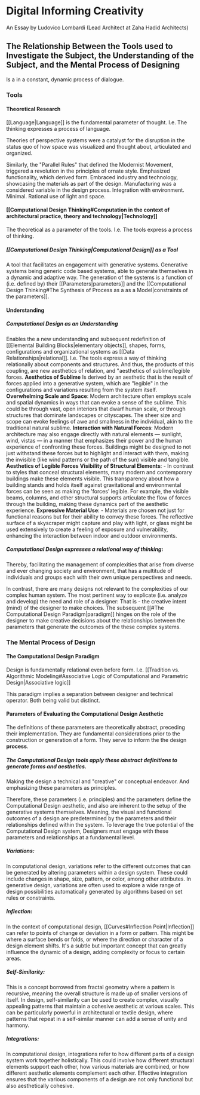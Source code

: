 # Digital Informing Creativity
An Essay by Ludovico Lombardi
(Lead Architect at Zaha Hadid Architects)

## The Relationship Between the Tools used to Investigate the Subject, the Understanding of the Subject, and the Mental Process of Designing
Is a in a constant, dynamic process of dialogue.
### Tools
#### Theoretical Research
[[Language|Language]] is the fundamental parameter of thought.
	I.e. The thinking expresses a process of language. 
	
Theories of perspective systems were a catalyst for the disruption in the status quo of how space was visualized and thought about, articulated and organized.

Similarly, the "Parallel Rules" that defined the Modernist Movement, triggered a revolution in the principles of ornate style. 
	Emphasized functionality, which derived form. 
	Embraced industry and technology, showcasing the materials as part of the design. 
	Manufacturing was a considered variable in the design process.
	Integration with environment. 
	Minimal.
	Rational use of light and space.
#### [[Computational Design Thinking#Computation in the context of architectural practice, theory and technology|Technology]]
The theoretical as a parameter of the tools. 
	I.e. The tools express a process of thinking. 
##### [[Computational Design Thinking|Computational Design]] as a Tool
A tool that facilitates an engagement with generative systems.
	Generative systems being generic code based systems, able to generate themselves in a dynamic and adaptive way.
		The generation of the systems is a function of (i.e. defined by) their [[Parameters|parameters]] and the [[Computational Design Thinking#The Synthesis of Process as a as a Model|constraints of the parameters]].

#### Understanding
##### Computational Design as an Understanding
Enables the a new understanding and subsequent redefinition of [[Elemental Building Blocks|elementary objects]], shapes, forms, configurations and organizational systems as [[Data Relationships|relational]].
	I.e. The tools express a way of thinking relationally about components and structures. 
		And thus, the products of this coupling, are new aesthetics of relation, and "aesthetics of sublime/legible forces.
		  **Aesthetics of Sublime**
			  Is derived by an aesthetic that is the result of forces applied into a generative system, which are "legible" in the configurations and variations resulting from the system itself.
			  **Overwhelming Scale and Space**: 
				  Modern architecture often employs scale and spatial dynamics in ways that can evoke a sense of the sublime. This could be through vast, open interiors that dwarf human scale, or through structures that dominate landscapes or cityscapes. The sheer size and scope can evoke feelings of awe and smallness in the individual, akin to the traditional natural sublime.
			  **Interaction with Natural Forces**: 
				  Modern architecture may also engage directly with natural elements — sunlight, wind, vistas — in a manner that emphasizes their power and the human experience of confronting these forces. Buildings might be designed to not just withstand these forces but to highlight and interact with them, making the invisible (like wind patterns or the path of the sun) visible and tangible.
		**Aesthetics of Legible Forces**
			**Visibility of Structural Elements**: 
				- In contrast to styles that conceal structural elements, many modern and contemporary buildings make these elements visible. This transparency about how a building stands and holds itself against gravitational and environmental forces can be seen as making the 'forces' legible. For example, the visible beams, columns, and other structural supports articulate the flow of forces through the building, making these dynamics part of the aesthetic experience.
			**Expressive Material Use**:
				- Materials are chosen not just for functional reasons but for their ability to convey these forces. The reflective surface of a skyscraper might capture and play with light, or glass might be used extensively to create a feeling of exposure and vulnerability, enhancing the interaction between indoor and outdoor environments.

##### Computational Design expresses a relational way of thinking:
Thereby, facilitating the management of complexities that arise from diverse and ever changing society and environment, that has a multitude of individuals and groups each with their own unique perspectives and needs. 

In contrast, there are many designs not relevant to the complexities of our complex human system.
	The most pertinent way to explicate (i.e. analyze and develop) the need and role of a designer:
		That is - the creative intent (mind) of the designer to make choices. 
			The subsequent [[#The Computational Design Paradigm|paradigm]] hinges on the role of the designer to make creative decisions about the relationships between the parameters that generate the outcomes of the these complex systems.

### The Mental Process of Design
#### The Computational Design Paradigm
Design is fundamentally relational even before form. 
	I.e. [[Tradition vs. Algorithmic Modeling#Associative Logic of Computational and Parametric Design|Associative logic]]

This paradigm implies a separation between designer and technical operator. 
	Both being valid but distinct.

#### Parameters of Evaluating the Computational Design Aesthetic
The definitions of these parameters are theoretically abstract, preceding their implementation.
They are fundamental considerations prior to the construction or generation of a form.
	They serve to inform the the design **process**. 
##### The Computational Design tools apply these abstract definitions to generate forms and aesthetics.
Making the design a technical and "creative" or conceptual endeavor. 
	And emphasizing these parameters as principles.

Therefore, these parameters (i.e. principles) and the parameters define the Computational Design aesthetic, and also are inherent to the setup of the generative systems themselves. 
	Meaning, the visual and functional outcomes of a design are predetermined by the parameters and their relationships defined within the system.
		To leverage the true potential of the Computational Design system, Designers must engage with these parameters and relationships at a fundamental level. 
##### Variations: 
In computational design, variations refer to the different outcomes that can be generated by altering parameters within a design system. These could include changes in shape, size, pattern, or color, among other attributes. In generative design, variations are often used to explore a wide range of design possibilities automatically generated by algorithms based on set rules or constraints.
##### Inflection:
In the context of computational design, [[Curves#Inflection Point|Inflection]] can refer to points of change or deviation in a form or pattern. This might be where a surface bends or folds, or where the direction or character of a design element shifts. It's a subtle but important concept that can greatly influence the dynamic of a design, adding complexity or focus to certain areas.
##### Self-Similarity:
This is a concept borrowed from fractal geometry where a pattern is recursive, meaning the overall structure is made up of smaller versions of itself. In design, self-similarity can be used to create complex, visually appealing patterns that maintain a cohesive aesthetic at various scales. This can be particularly powerful in architectural or textile design, where patterns that repeat in a self-similar manner can add a sense of unity and harmony.
##### Integrations:
In computational design, integrations refer to how different parts of a design system work together holistically. This could involve how different structural elements support each other, how various materials are combined, or how different aesthetic elements complement each other. Effective integration ensures that the various components of a design are not only functional but also aesthetically cohesive.

